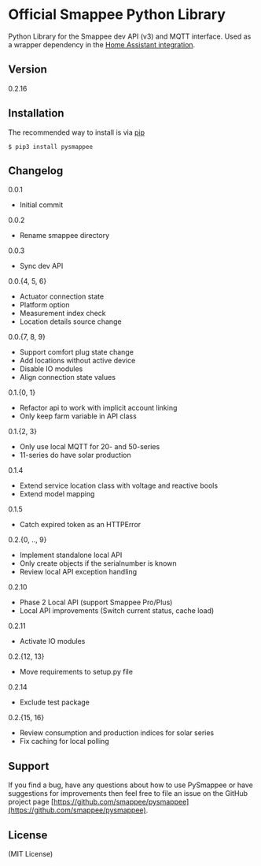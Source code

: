 Official Smappee Python Library
===============================

Python Library for the Smappee dev API (v3) and MQTT interface. Used as a wrapper dependency in the [Home Assistant integration](https://www.home-assistant.io/integrations/smappee).

Version
-------

0.2.16

Installation
------------
The recommended way to install is via [pip](https://pypi.org/)

    $ pip3 install pysmappee

Changelog
---------
0.0.1
* Initial commit

0.0.2
* Rename smappee directory

0.0.3
* Sync dev API

0.0.{4, 5, 6}
* Actuator connection state
* Platform option
* Measurement index check
* Location details source change

0.0.{7, 8, 9}
* Support comfort plug state change
* Add locations without active device
* Disable IO modules
* Align connection state values

0.1.{0, 1}
* Refactor api to work with implicit account linking
* Only keep farm variable in API class

0.1.{2, 3}
* Only use local MQTT for 20- and 50-series
* 11-series do have solar production

0.1.4
* Extend service location class with voltage and reactive bools
* Extend model mapping

0.1.5
* Catch expired token as an HTTPError

0.2.{0, .., 9}
* Implement standalone local API
* Only create objects if the serialnumber is known
* Review local API exception handling

0.2.10
* Phase 2 Local API (support Smappee Pro/Plus)
* Local API improvements (Switch current status, cache load)

0.2.11
* Activate IO modules

0.2.{12, 13}
* Move requirements to setup.py file

0.2.14
* Exclude test package

0.2.{15, 16}
* Review consumption and production indices for solar series
* Fix caching for local polling

Support
-------
If you find a bug, have any questions about how to use PySmappee or have suggestions for improvements then feel free to 
file an issue on the GitHub project page [https://github.com/smappee/pysmappee](https://github.com/smappee/pysmappee).

License
-------
(MIT License)

